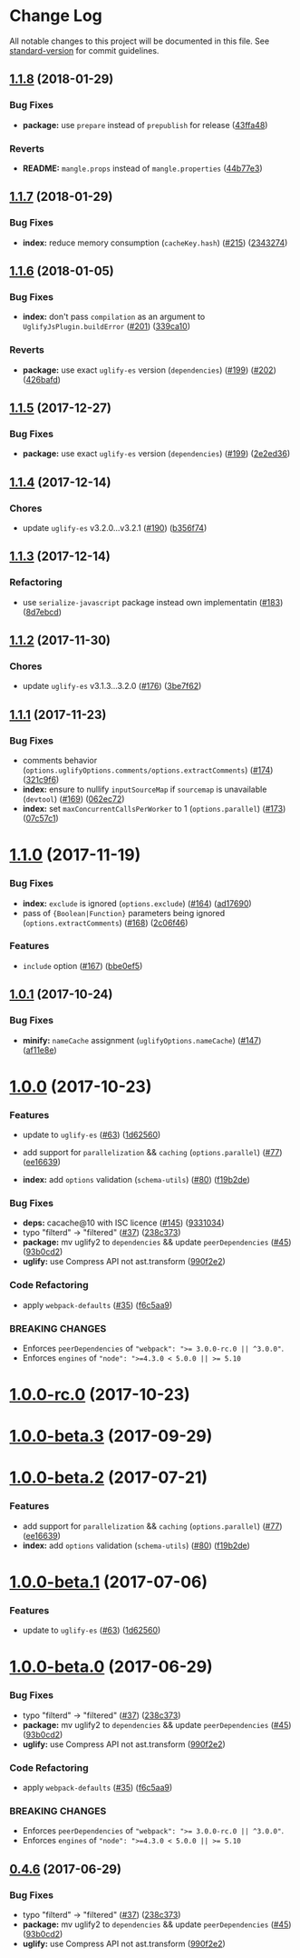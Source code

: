 # Change Log

All notable changes to this project will be documented in this file. See [standard-version](https://github.com/conventional-changelog/standard-version) for commit guidelines.

<a name="1.1.8"></a>
## [1.1.8](https://github.com/webpack-contrib/uglifyjs-webpack-plugin/compare/v1.1.7...v1.1.8) (2018-01-29)


### Bug Fixes

* **package:** use `prepare` instead of `prepublish` for release ([43ffa48](https://github.com/webpack-contrib/uglifyjs-webpack-plugin/commit/43ffa48))


### Reverts

* **README:** `mangle.props` instead of `mangle.properties` ([44b77e3](https://github.com/webpack-contrib/uglifyjs-webpack-plugin/commit/44b77e3))



<a name="1.1.7"></a>
## [1.1.7](https://github.com/webpack-contrib/uglifyjs-webpack-plugin/compare/v1.1.6...v1.1.7) (2018-01-29)


### Bug Fixes

* **index:** reduce memory consumption (`cacheKey.hash`) ([#215](https://github.com/webpack-contrib/uglifyjs-webpack-plugin/issues/215)) ([2343274](https://github.com/webpack-contrib/uglifyjs-webpack-plugin/commit/2343274))


<a name="1.1.6"></a>
## [1.1.6](https://github.com/webpack-contrib/uglifyjs-webpack-plugin/compare/v1.1.5...v1.1.6) (2018-01-05)


### Bug Fixes

* **index:** don't pass `compilation` as an argument to `UglifyJsPlugin.buildError` ([#201](https://github.com/webpack-contrib/uglifyjs-webpack-plugin/issues/201)) ([339ca10](https://github.com/webpack-contrib/uglifyjs-webpack-plugin/commit/339ca10))


### Reverts

* **package:** use exact `uglify-es` version (`dependencies`) ([#199](https://github.com/webpack-contrib/uglifyjs-webpack-plugin/issues/199)) ([#202](https://github.com/webpack-contrib/uglifyjs-webpack-plugin/issues/202)) ([426bafd](https://github.com/webpack-contrib/uglifyjs-webpack-plugin/commit/426bafd))



<a name="1.1.5"></a>
## [1.1.5](https://github.com/webpack-contrib/uglifyjs-webpack-plugin/compare/v1.1.4...v1.1.5) (2017-12-27)


### Bug Fixes

* **package:** use exact `uglify-es` version (`dependencies`) ([#199](https://github.com/webpack-contrib/uglifyjs-webpack-plugin/issues/199)) ([2e2ed36](https://github.com/webpack-contrib/uglifyjs-webpack-plugin/commit/2e2ed36))



<a name="1.1.4"></a>
## [1.1.4](https://github.com/webpack-contrib/uglifyjs-webpack-plugin/compare/v1.1.3...v1.1.4) (2017-12-14)


### Chores

* update `uglify-es` v3.2.0...v3.2.1 ([#190](https://github.com/webpack-contrib/uglifyjs-webpack-plugin/issues/190)) ([b356f74](https://github.com/webpack-contrib/uglifyjs-webpack-plugin/commit/b356f74))



<a name="1.1.3"></a>
## [1.1.3](https://github.com/webpack-contrib/uglifyjs-webpack-plugin/compare/v1.1.2...v1.1.3) (2017-12-14)


### Refactoring

* use `serialize-javascript` package instead own implementatin ([#183](https://github.com/webpack-contrib/uglifyjs-webpack-plugin/issues/183)) ([8d7ebcd](https://github.com/webpack-contrib/uglifyjs-webpack-plugin/commit/8d7ebcd))



<a name="1.1.2"></a>
## [1.1.2](https://github.com/webpack-contrib/uglifyjs-webpack-plugin/compare/v1.1.1...v1.1.2) (2017-11-30)


### Chores

* update `uglify-es` v3.1.3...3.2.0 ([#176](https://github.com/webpack-contrib/uglifyjs-webpack-plugin/issues/176)) ([3be7f62](https://github.com/webpack-contrib/uglifyjs-webpack-plugin/commit/3be7f62))



<a name="1.1.1"></a>
## [1.1.1](https://github.com/webpack-contrib/uglifyjs-webpack-plugin/compare/v1.1.0...v1.1.1) (2017-11-23)


### Bug Fixes

* comments behavior (`options.uglifyOptions.comments/options.extractComments`) ([#174](https://github.com/webpack-contrib/uglifyjs-webpack-plugin/issues/174)) ([321c9f6](https://github.com/webpack-contrib/uglifyjs-webpack-plugin/commit/321c9f6))
* **index:** ensure to nullify `inputSourceMap` if `sourcemap` is unavailable (`devtool`) ([#169](https://github.com/webpack-contrib/uglifyjs-webpack-plugin/issues/169)) ([062ec72](https://github.com/webpack-contrib/uglifyjs-webpack-plugin/commit/062ec72))
* **index:** set `maxConcurrentCallsPerWorker` to 1 (`options.parallel`) ([#173](https://github.com/webpack-contrib/uglifyjs-webpack-plugin/issues/173)) ([07c57c1](https://github.com/webpack-contrib/uglifyjs-webpack-plugin/commit/07c57c1))



<a name="1.1.0"></a>
# [1.1.0](https://github.com/webpack-contrib/uglifyjs-webpack-plugin/compare/v1.0.1...v1.1.0) (2017-11-19)


### Bug Fixes

* **index:** `exclude` is ignored (`options.exclude`)  ([#164](https://github.com/webpack-contrib/uglifyjs-webpack-plugin/issues/164)) ([ad17690](https://github.com/webpack-contrib/uglifyjs-webpack-plugin/commit/ad17690))
* pass of `{Boolean|Function}` parameters being ignored (`options.extractComments`) ([#168](https://github.com/webpack-contrib/uglifyjs-webpack-plugin/issues/168)) ([2c06f46](https://github.com/webpack-contrib/uglifyjs-webpack-plugin/commit/2c06f46))


### Features

* `include` option ([#167](https://github.com/webpack-contrib/uglifyjs-webpack-plugin/issues/167)) ([bbe0ef5](https://github.com/webpack-contrib/uglifyjs-webpack-plugin/commit/bbe0ef5))



<a name="1.0.1"></a>
## [1.0.1](https://github.com/webpack-contrib/uglifyjs-webpack-plugin/compare/v1.0.0...v1.0.1) (2017-10-24)


### Bug Fixes

* **minify:** `nameCache` assignment (`uglifyOptions.nameCache`) ([#147](https://github.com/webpack-contrib/uglifyjs-webpack-plugin/issues/147)) ([af11e8e](https://github.com/webpack-contrib/uglifyjs-webpack-plugin/commit/af11e8e))



<a name="1.0.0"></a>
# [1.0.0](https://github.com/webpack-contrib/uglifyjs-webpack-plugin/compare/v1.0.0-rc.0...v1.0.0) (2017-10-23)


### Features

* update to `uglify-es` ([#63](https://github.com/webpack-contrib/uglifyjs-webpack-plugin/issues/63)) ([1d62560](https://github.com/webpack-contrib/uglifyjs-webpack-plugin/commit/1d62560))

* add support for `parallelization` && `caching` (`options.parallel`) ([#77](https://github.com/webpack-contrib/uglifyjs-webpack-plugin/issues/77)) ([ee16639](https://github.com/webpack-contrib/uglifyjs-webpack-plugin/commit/ee16639))
* **index:** add `options` validation (`schema-utils`) ([#80](https://github.com/webpack-contrib/uglifyjs-webpack-plugin/issues/80)) ([f19b2de](https://github.com/webpack-contrib/uglifyjs-webpack-plugin/commit/f19b2de))


### Bug Fixes

* **deps:** cacache@10 with ISC licence ([#145](https://github.com/webpack-contrib/uglifyjs-webpack-plugin/issues/145)) ([9331034](https://github.com/webpack-contrib/uglifyjs-webpack-plugin/commit/9331034))
* typo "filterd" -> "filtered" ([#37](https://github.com/webpack-contrib/uglifyjs-webpack-plugin/issues/37)) ([238c373](https://github.com/webpack-contrib/uglifyjs-webpack-plugin/commit/238c373))
* **package:** mv uglify2 to `dependencies` && update `peerDependencies` ([#45](https://github.com/webpack-contrib/uglifyjs-webpack-plugin/issues/45)) ([93b0cd2](https://github.com/webpack-contrib/uglifyjs-webpack-plugin/commit/93b0cd2))
* **uglify:** use Compress API not ast.transform ([990f2e2](https://github.com/webpack-contrib/uglifyjs-webpack-plugin/commit/990f2e2))


### Code Refactoring

* apply `webpack-defaults` ([#35](https://github.com/webpack-contrib/uglifyjs-webpack-plugin/issues/35)) ([f6c5aa9](https://github.com/webpack-contrib/uglifyjs-webpack-plugin/commit/f6c5aa9))


### BREAKING CHANGES

* Enforces `peerDependencies` of `"webpack": ">= 3.0.0-rc.0 || ^3.0.0"`.
* Enforces `engines` of `"node": ">=4.3.0 < 5.0.0 || >= 5.10`



<a name="1.0.0-rc.0"></a>
# [1.0.0-rc.0](https://github.com/webpack-contrib/uglifyjs-webpack-plugin/compare/v1.0.0-beta.2...v1.0.0-rc.0) (2017-10-23)



<a name="1.0.0-beta.3"></a>
# [1.0.0-beta.3](https://github.com/webpack-contrib/uglifyjs-webpack-plugin/compare/v1.0.0-beta.2...v1.0.0-beta.3) (2017-09-29)



<a name="1.0.0-beta.2"></a>
# [1.0.0-beta.2](https://github.com/webpack-contrib/uglifyjs-webpack-plugin/compare/v1.0.0-beta.1...v1.0.0-beta.2) (2017-07-21)


### Features

* add support for `parallelization` && `caching` (`options.parallel`) ([#77](https://github.com/webpack-contrib/uglifyjs-webpack-plugin/issues/77)) ([ee16639](https://github.com/webpack-contrib/uglifyjs-webpack-plugin/commit/ee16639))
* **index:** add `options` validation (`schema-utils`) ([#80](https://github.com/webpack-contrib/uglifyjs-webpack-plugin/issues/80)) ([f19b2de](https://github.com/webpack-contrib/uglifyjs-webpack-plugin/commit/f19b2de))



<a name="1.0.0-beta.1"></a>
# [1.0.0-beta.1](https://github.com/webpack-contrib/uglifyjs-webpack-plugin/compare/v1.0.0-beta.0...v1.0.0-beta.1) (2017-07-06)


### Features

* update to `uglify-es` ([#63](https://github.com/webpack-contrib/uglifyjs-webpack-plugin/issues/63)) ([1d62560](https://github.com/webpack-contrib/uglifyjs-webpack-plugin/commit/1d62560))



<a name="1.0.0-beta.0"></a>
# [1.0.0-beta.0](https://github.com/webpack-contrib/uglifyjs-webpack-plugin/compare/v0.1.4...v1.0.0-beta.0) (2017-06-29)


### Bug Fixes

* typo "filterd" -> "filtered" ([#37](https://github.com/webpack-contrib/uglifyjs-webpack-plugin/issues/37)) ([238c373](https://github.com/webpack-contrib/uglifyjs-webpack-plugin/commit/238c373))
* **package:** mv uglify2 to `dependencies` && update `peerDependencies` ([#45](https://github.com/webpack-contrib/uglifyjs-webpack-plugin/issues/45)) ([93b0cd2](https://github.com/webpack-contrib/uglifyjs-webpack-plugin/commit/93b0cd2))
* **uglify:** use Compress API not ast.transform ([990f2e2](https://github.com/webpack-contrib/uglifyjs-webpack-plugin/commit/990f2e2))


### Code Refactoring

* apply `webpack-defaults` ([#35](https://github.com/webpack-contrib/uglifyjs-webpack-plugin/issues/35)) ([f6c5aa9](https://github.com/webpack-contrib/uglifyjs-webpack-plugin/commit/f6c5aa9))


### BREAKING CHANGES

* Enforces `peerDependencies` of `"webpack": ">= 3.0.0-rc.0 || ^3.0.0"`.
* Enforces `engines` of `"node": ">=4.3.0 < 5.0.0 || >= 5.10`



<a name="0.4.6"></a>
## [0.4.6](https://github.com/webpack-contrib/uglifyjs-webpack-plugin/compare/v0.1.4...v0.4.6) (2017-06-29)


### Bug Fixes

* typo "filterd" -> "filtered" ([#37](https://github.com/webpack-contrib/uglifyjs-webpack-plugin/issues/37)) ([238c373](https://github.com/webpack-contrib/uglifyjs-webpack-plugin/commit/238c373))
* **package:** mv uglify2 to `dependencies` && update `peerDependencies` ([#45](https://github.com/webpack-contrib/uglifyjs-webpack-plugin/issues/45)) ([93b0cd2](https://github.com/webpack-contrib/uglifyjs-webpack-plugin/commit/93b0cd2))
* **uglify:** use Compress API not ast.transform ([990f2e2](https://github.com/webpack-contrib/uglifyjs-webpack-plugin/commit/990f2e2))
